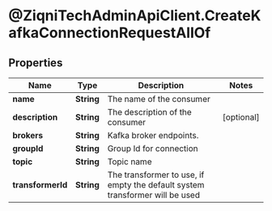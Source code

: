 # @ZiqniTechAdminApiClient.CreateKafkaConnectionRequestAllOf

## Properties

Name | Type | Description | Notes
------------ | ------------- | ------------- | -------------
**name** | **String** | The name of the consumer | 
**description** | **String** | The description of the consumer | [optional] 
**brokers** | **String** | Kafka broker endpoints. | 
**groupId** | **String** | Group Id for connection | 
**topic** | **String** | Topic name | 
**transformerId** | **String** | The transformer to use, if empty the default system transformer will be used | 



